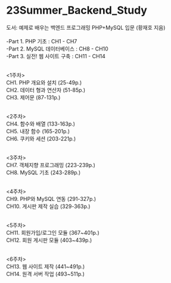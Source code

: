 # 23Summer_Backend_Study

도서: 예제로 배우는 백엔드 프로그래밍 PHP+MySQL 입문 (황재호 지음) <br/> <br/>
-Part 1. PHP 기초 : CH1 - CH7 <br/>
-Part 2. MySQL 데이터베이스 : CH8 - CH10 <br/>
-Part 3. 실전! 웹 사이트 구축 : CH11 - CH14 <br/> <br/>

<1주차> <br/>
CH1. PHP 개요와 설치 (25-49p.) <br/>
CH2. 데이터 형과 연산자 (51-85p.) <br/>
CH3. 제어문 (87-131p.) <br/> <br/>

<2주차> <br/>
CH4. 함수와 배열 (133-163p.) <br/>
CH5. 내장 함수 (165-201p.) <br/>
CH6. 쿠키와 세션 (203-221p.) <br/> <br/>

<3주차> <br/>
CH7. 객체지향 프로그래밍 (223-239p.) <br/>
CH8. MySQL 기초 (243-289p.) <br/> <br/>

<4주차> <br/>
CH9. PHP와 MySQL 연동 (291-327p.) <br/>
CH10. 게시판 제작 실습 (329-363p.) <br/> <br/>

<5주차> <br/>
CH11. 회원가입/로그인 모듈 (367~401p.) <br/>
CH12. 회원 게시판 모듈 (403~439p.) <br/> <br/>

<6주차> <br/>
CH13. 웹 사이트 제작 (441~491p.) <br/>
CH14. 원격 서버 작업 (493~511p.) 
